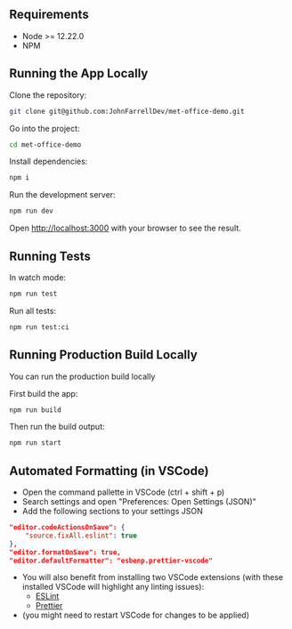 ## Requirements

- Node >= 12.22.0
- NPM

## Running the App Locally

Clone the repository:

```bash
git clone git@github.com:JohnFarrellDev/met-office-demo.git
```

Go into the project:

```bash
cd met-office-demo
```

Install dependencies:

```bash
npm i
```

Run the development server:

```bash
npm run dev
```

Open [http://localhost:3000](http://localhost:3000) with your browser to see the result.

## Running Tests

In watch mode:

```bash
npm run test
```

Run all tests:

```bash
npm run test:ci
```

## Running Production Build Locally

You can run the production build locally

First build the app:

```bash
npm run build
```

Then run the build output:

```bash
npm run start
```

## Automated Formatting (in VSCode)

- Open the command pallette in VSCode (ctrl + shift + p)
- Search settings and open "Preferences: Open Settings (JSON)"
- Add the following sections to your settings JSON

```json
"editor.codeActionsOnSave": {
    "source.fixAll.eslint": true
},
"editor.formatOnSave": true,
"editor.defaultFormatter": "esbenp.prettier-vscode"
```

- You will also benefit from installing two VSCode extensions (with these installed VSCode will highlight any linting issues):
  - [ESLint](https://marketplace.visualstudio.com/items?itemName=dbaeumer.vscode-eslint)
  - [Prettier](https://marketplace.visualstudio.com/items?itemName=esbenp.prettier-vscode)
- (you might need to restart VSCode for changes to be applied)
